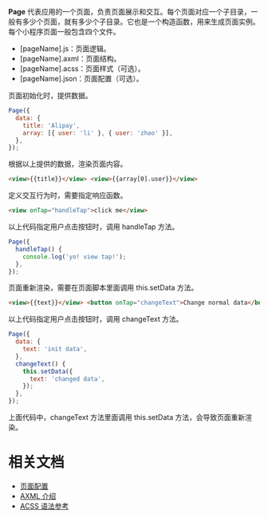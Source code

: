 **Page** 代表应用的一个页面，负责页面展示和交互。每个页面对应一个子目录，一般有多少个页面，就有多少个子目录。它也是一个构造函数，用来生成页面实例。每个小程序页面一般包含四个文件。

- [pageName].js：页面逻辑。
- [pageName].axml：页面结构。
- [pageName].acss：页面样式（可选）。
- [pageName].json：页面配置（可选）。

页面初始化时，提供数据。

```javascript
Page({
  data: {
    title: 'Alipay',
    array: [{ user: 'li' }, { user: 'zhao' }],
  },
});
```

根据以上提供的数据，渲染页面内容。

```html
<view>{{title}}</view> <view>{{array[0].user}}</view>
```

定义交互行为时，需要指定响应函数。

```html
<view onTap="handleTap">click me</view>
```

以上代码指定用户点击按钮时，调用 handleTap 方法。

```javascript
Page({
  handleTap() {
    console.log('yo! view tap!');
  },
});
```

页面重新渲染，需要在页面脚本里面调用 this.setData 方法。

```html
<view>{{text}}</view> <button onTap="changeText">Change normal data</button>
```

以上代码指定用户点击按钮时，调用 changeText 方法。

```javascript
Page({
  data: {
    text: 'init data',
  },
  changeText() {
    this.setData({
      text: 'changed data',
    });
  },
});
```

上面代码中，changeText 方法里面调用 this.setData 方法，会导致页面重新渲染。

# 相关文档

- [页面配置](https://opendocs.alipay.com/mini/framework/page-json)
- [AXML 介绍](https://opendocs.alipay.com/mini/framework/axml)
- [ACSS 语法参考](https://opendocs.alipay.com/mini/framework/acss)

